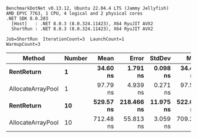 ```

BenchmarkDotNet v0.13.12, Ubuntu 22.04.4 LTS (Jammy Jellyfish)
AMD EPYC 7763, 1 CPU, 4 logical and 2 physical cores
.NET SDK 8.0.203
  [Host]   : .NET 8.0.3 (8.0.324.11423), X64 RyuJIT AVX2
  ShortRun : .NET 8.0.3 (8.0.324.11423), X64 RyuJIT AVX2

Job=ShortRun  IterationCount=3  LaunchCount=1  
WarmupCount=3  

```
| Method            | Number | Mean      | Error      | StdDev    | Min       | Max       | Allocated |
|------------------ |------- |----------:|-----------:|----------:|----------:|----------:|----------:|
| **RentReturn**        | **1**      |  **34.60 ns** |   **1.791 ns** |  **0.098 ns** |  **34.49 ns** |  **34.67 ns** |         **-** |
| AllocateArrayPool | 1      |  97.79 ns |   4.939 ns |  0.271 ns |  97.50 ns |  98.04 ns |         - |
| **RentReturn**        | **10**     | **529.57 ns** | **218.466 ns** | **11.975 ns** | **522.62 ns** | **543.39 ns** |         **-** |
| AllocateArrayPool | 10     | 712.48 ns |  55.813 ns |  3.059 ns | 709.24 ns | 715.33 ns |         - |
